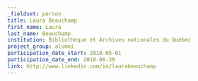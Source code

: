 ```yaml
---
_fieldset: person
title: Laura Beauchamp
first_name: Laura
last_name: Beauchamp
institution: Bibliothèque et Archives nationales du Québec
project_group: alumni
participation_date_start: 2018-05-01
participation_date_end: 2018-06-30
link: http://www.linkedin.com/in/laurabeauchamp
---
```


